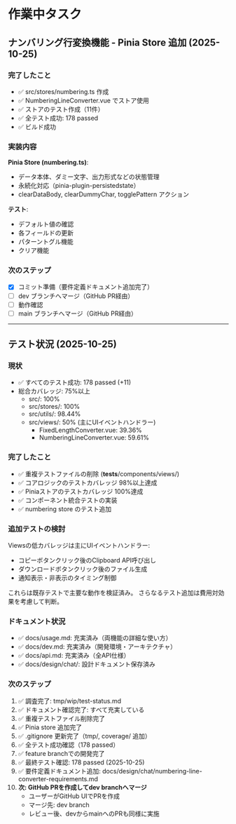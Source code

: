 # 作業中タスク

## ナンバリング行変換機能 - Pinia Store 追加 (2025-10-25)

### 完了したこと
- ✅ src/stores/numbering.ts 作成
- ✅ NumberingLineConverter.vue でストア使用
- ✅ ストアのテスト作成（11件）
- ✅ 全テスト成功: 178 passed
- ✅ ビルド成功

### 実装内容
**Pinia Store (numbering.ts)**:
- データ本体、ダミー文字、出力形式などの状態管理
- 永続化対応（pinia-plugin-persistedstate）
- clearDataBody, clearDummyChar, togglePattern アクション

**テスト**:
- デフォルト値の確認
- 各フィールドの更新
- パターントグル機能
- クリア機能

### 次のステップ
- [x] コミット準備（要件定義ドキュメント追加完了）
- [ ] dev ブランチへマージ（GitHub PR経由）
- [ ] 動作確認
- [ ] main ブランチへマージ（GitHub PR経由）

---

## テスト状況 (2025-10-25)

### 現状
- ✅ すべてのテスト成功: 178 passed (+11)
- 総合カバレッジ: 75%以上
  - src/: 100% 
  - src/stores/: 100%
  - src/utils/: 98.44%
  - src/views/: 50% (主にUIイベントハンドラー)
    - FixedLengthConverter.vue: 39.36%
    - NumberingLineConverter.vue: 59.61%

### 完了したこと
- ✅ 重複テストファイルの削除 (__tests__/components/views/)
- ✅ コアロジックのテストカバレッジ 98%以上達成
- ✅ Piniaストアのテストカバレッジ 100%達成
- ✅ コンポーネント統合テストの実装
- ✅ numbering store のテスト追加

### 追加テストの検討
Viewsの低カバレッジは主にUIイベントハンドラー:
- コピーボタンクリック後のClipboard API呼び出し
- ダウンロードボタンクリック後のファイル生成
- 通知表示・非表示のタイミング制御

これらは既存テストで主要な動作を検証済み。
さらなるテスト追加は費用対効果を考慮して判断。

### ドキュメント状況
- ✅ docs/usage.md: 充実済み（両機能の詳細な使い方）
- ✅ docs/dev.md: 充実済み（開発環境・アーキテクチャ）
- ✅ docs/api.md: 充実済み（全API仕様）
- ✅ docs/design/chat/: 設計ドキュメント保存済み

### 次のステップ
1. ✅ 調査完了: tmp/wip/test-status.md
2. ✅ ドキュメント確認完了: すべて充実している
3. ✅ 重複テストファイル削除完了
4. ✅ Pinia store 追加完了
5. ✅ .gitignore 更新完了（tmp/, coverage/ 追加）
6. ✅ 全テスト成功確認（178 passed）
7. ✅ feature branchでの開発完了
8. ✅ 最終テスト確認: 178 passed (2025-10-25)
9. ✅ 要件定義ドキュメント追加: docs/design/chat/numbering-line-converter-requirements.md
10. **次: GitHub PRを作成してdev branchへマージ**
    - ユーザーがGitHub UIでPRを作成
    - マージ先: dev branch
    - レビュー後、devからmainへのPRも同様に実施

